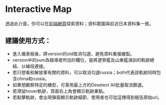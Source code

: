 # Interactive Map
透過此介面，你可以在[前端網頁](https://data-reporter.github.io/PLA_Path_Database/Japan/JP_Map/interactive_map.html)探索資料；資料範圍與前述日本資料集一致。

## 建議使用方式：
- 進入儀表板後，將version的old取消勾選，避免資料重複繪製。
- version中的sum為報導者所加的欄位，是將遼寧艦及山東艦演訓的軌跡總結、以線段連接。
- 若只想看和解放軍有關的資料，可以取消勾選russia；both代表該軌跡同時包含china和russia。
- 如果想觀察特定的機型，可善用最上方的Deselect All批量取消篩選。
- 若滑鼠hover軌跡，頁面右上角會顯示軌跡重點。
- 若點擊軌跡，會出現彈窗顯示軌跡細節，使用者也可從這裡得到報告原始url。

